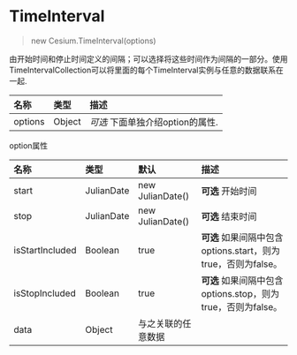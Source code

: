# TimeInterval

> new Cesium.TimeInterval(options)

由开始时间和停止时间定义的间隔；可以选择将这些时间作为间隔的一部分。使用TimeIntervalCollection可以将里面的每个TimeInterval实例与任意的数据联系在一起.

名称|类型|描述
:-|:-|:-
options | Object | *可选* 下面单独介绍option的属性.

option属性

名称|类型|默认|描述
:-|:-|:-|:-
start | JulianDate |new JulianDate()| **可选** 开始时间
stop | JulianDate |new JulianDate()| **可选** 结束时间
isStartIncluded | Boolean | true | **可选** 如果间隔中包含options.start，则为true，否则为false。
isStopIncluded | Boolean | true | **可选** 如果间隔中包含options.stop，则为true，否则为false。
data|Object|与之关联的任意数据

